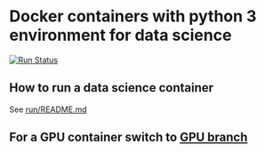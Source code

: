 # Docker containers with python 3 environment for data science

[![Run Status](https://api.shippable.com/projects/58ac7334500f1b1000f99e94/badge?branch=master)](https://app.shippable.com/projects/58ac7334500f1b1000f99e94)

## How to run a data science container
See [run/README.md](run/README.md)

## For a GPU container switch to [GPU branch](tree/gpu)
